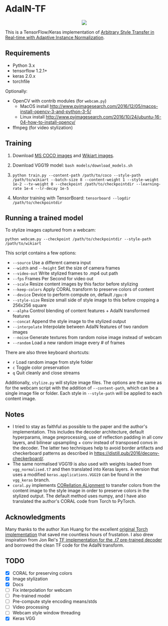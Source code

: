 # AdaIN-TF

<p align='center'>
	<img src='examples/gilbert.gif'>
</p>

This is a TensorFlow/Keras implementation of [Arbitrary Style Transfer in Real-time with Adaptive Instance Normalization](https://arxiv.org/abs/1703.06868).


## Requirements

* Python 3.x
* tensorflow 1.2.1+
* keras 2.0.x
* torchfile 

Optionally:

* OpenCV with contrib modules (for `webcam.py`)
  * MacOS install http://www.pyimagesearch.com/2016/12/05/macos-install-opencv-3-and-python-3-5/
  * Linux install http://www.pyimagesearch.com/2016/10/24/ubuntu-16-04-how-to-install-opencv/
* ffmpeg (for video stylization)

## Training

1. Download [MS COCO images](http://mscoco.org/dataset/#download) and [Wikiart images](https://www.kaggle.com/c/painter-by-numbers).

2. Download VGG19 model: `bash models/download_models.sh`

3. `python train.py --content-path /path/to/coco --style-path /path/to/wikiart --batch-size 8 --content-weight 1 --style-weight 1e-2 --tv-weight 0 --checkpoint /path/to/checkpointdir --learning-rate 1e-4 --lr-decay 1e-5`

3. Monitor training with TensorBoard: `tensorboard --logdir /path/to/checkpointdir`

## Running a trained model

To stylize images captured from a webcam:

`python webcam.py --checkpoint /path/to/checkpointdir --style-path /path/to/wikiart`

This script contains a few options:

* `--source`  Use a different camera input
* `--width` and `--height`  Set the size of camera frames
* `--video-out`  Write stylized frames to .mp4 out path
* `--fps`  Frames Per Second for video out
* `--scale`  Resize content images by this factor before stylizing
* `--keep-colors`  Apply CORAL transform to preserve colors of content
* `--device`  Device to perform compute on, default `/gpu:0`
* `--style-size`  Resize small side of style image to this before cropping a 256x256 square
* `--alpha`  Control blending of content features + AdaIN transformed features
* `--concat`  Append the style image to the stylized output
* `--interpolate`  Interpolate between AdaIN features of two random images
* `--noise`  Generate textures from random noise image instead of webcam
* `--random`  Load a new random image every # of frames

There are also three keyboard shortcuts:

* `r`  Load random image from style folder
* `c`  Toggle color preservation
* `q`  Quit cleanly and close streams

Additionally, `stylize.py` will stylize image files. The options are the same as for the webcam script with the addition of `--content-path`, which can be a single image file or folder. Each style in `--style-path` will be applied to each content image. 

## Notes

* I tried to stay as faithful as possible to the paper and the author's implementation. This includes the decoder architecture, default hyperparams, image preprocessing, use of reflection padding in all conv layers, and bilinear upsampling + conv instead of transposed convs in the decoder. The latter two techniques help to avoid border artifacts and checkerboard patterns as described in https://distill.pub/2016/deconv-checkerboard/.
* The same normalised VGG19 is also used with weights loaded from `vgg_normalised.t7` and then translated into Keras layers.  A version that uses a modified `keras.applications.VGG19` can be found in the `vgg_keras` branch.
* `coral.py` implements [CORellation ALignment](https://arxiv.org/abs/1612.01939) to transfer colors from the content image to the style image in order to preserve colors in the stylized output. The default method uses numpy, and I have also translated the author's CORAL code from Torch to PyTorch.

## Acknowledgments

Many thanks to the author Xun Huang for the excellent [original Torch implementation](https://github.com/xunhuang1995/AdaIN-style) that saved me countless hours of frustation. I also drew inspiration from Jon Rei's [TF implementation for the .t7 pre-trained decoder](https://github.com/jonrei/tf-AdaIN) and borrowed the clean TF code for the AdaIN transform.


## TODO

- [x] CORAL for preserving colors
- [x] Image stylization
- [x] Docs
- [ ] Fix interpolation for webcam
- [ ] Pre-trained model
- [ ] Pre-compute style encoding means/stds
- [ ] Video processing
- [ ] Webcam style window threading
- [x] Keras VGG
